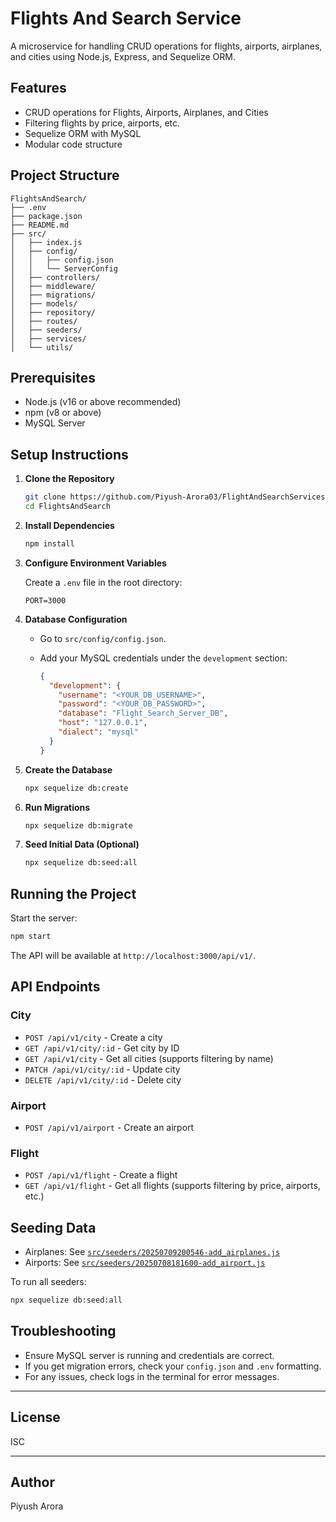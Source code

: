 # Flights And Search Service

A microservice for handling CRUD operations for flights, airports, airplanes, and cities using Node.js, Express, and Sequelize ORM.


## Features

- CRUD operations for Flights, Airports, Airplanes, and Cities
- Filtering flights by price, airports, etc.
- Sequelize ORM with MySQL
- Modular code structure

## Project Structure

```
FlightsAndSearch/
├── .env
├── package.json
├── README.md
├── src/
│   ├── index.js
│   ├── config/
│   │   ├── config.json
│   │   └── ServerConfig
│   ├── controllers/
│   ├── middleware/
│   ├── migrations/
│   ├── models/
│   ├── repository/
│   ├── routes/
│   ├── seeders/
│   ├── services/
│   └── utils/
```

## Prerequisites

- Node.js (v16 or above recommended)
- npm (v8 or above)
- MySQL Server

## Setup Instructions

1. **Clone the Repository**

   ```sh
   git clone https://github.com/Piyush-Arora03/FlightAndSearchServices.git
   cd FlightsAndSearch
   ```

2. **Install Dependencies**

   ```sh
   npm install
   ```

3. **Configure Environment Variables**

   Create a `.env` file in the root directory:

   ```
   PORT=3000
   ```

4. **Database Configuration**

   - Go to `src/config/config.json`.
   - Add your MySQL credentials under the `development` section:

     ```json
     {
       "development": {
         "username": "<YOUR_DB_USERNAME>",
         "password": "<YOUR_DB_PASSWORD>",
         "database": "Flight_Search_Server_DB",
         "host": "127.0.0.1",
         "dialect": "mysql"
       }
     }
     ```

5. **Create the Database**

   ```sh
   npx sequelize db:create
   ```

6. **Run Migrations**

   ```sh
   npx sequelize db:migrate
   ```

7. **Seed Initial Data (Optional)**

   ```sh
   npx sequelize db:seed:all
   ```

## Running the Project

Start the server:

```sh
npm start
```

The API will be available at `http://localhost:3000/api/v1/`.

## API Endpoints

### City

- `POST /api/v1/city` - Create a city
- `GET /api/v1/city/:id` - Get city by ID
- `GET /api/v1/city` - Get all cities (supports filtering by name)
- `PATCH /api/v1/city/:id` - Update city
- `DELETE /api/v1/city/:id` - Delete city

### Airport

- `POST /api/v1/airport` - Create an airport

### Flight

- `POST /api/v1/flight` - Create a flight
- `GET /api/v1/flight` - Get all flights (supports filtering by price, airports, etc.)

## Seeding Data

- Airplanes: See [`src/seeders/20250709200546-add_airplanes.js`](src/seeders/20250709200546-add_airplanes.js)
- Airports: See [`src/seeders/20250708181600-add_airport.js`](src/seeders/20250708181600-add_airport.js)

To run all seeders:

```sh
npx sequelize db:seed:all
```

## Troubleshooting

- Ensure MySQL server is running and credentials are correct.
- If you get migration errors, check your `config.json` and `.env` formatting.
- For any issues, check logs in the terminal for error messages.

---

## License

ISC

---

## Author

Piyush Arora
